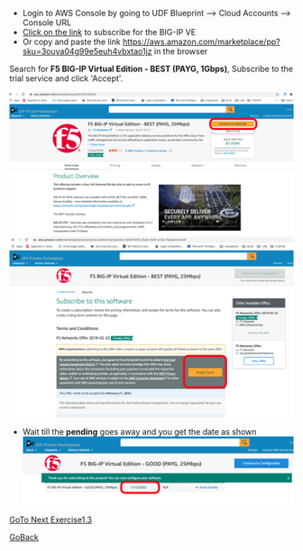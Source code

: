 - Login to AWS Console by going to UDF Blueprint –> Cloud Accounts –> Console URL
- [Click on the link](https://aws.amazon.com/marketplace/pp?sku=3ouya04g99e5euh4vbxtao1jz) to subscribe for the BIG-IP VE
- Or copy and paste the link https://aws.amazon.com/marketplace/pp?sku=3ouya04g99e5euh4vbxtao1jz in the browser

Search for **F5 BIG-IP Virtual Edition - BEST (PAYG, 1Gbps)**, Subscribe to the trial service and click 'Accept'.

![alt text](../images/pay1.png)
   ![alt text](../images/pay2.png)

- Wait till the **pending** goes away and you get the date as shown
   ![alt text](../images/pay3.png)

[GoTo Next Exercise1.3](../Exercise1.3)

[GoBack](../README.md)
